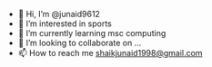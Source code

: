 - 👋 Hi, I’m @junaid9612
- 👀 I’m interested in sports
- 🌱 I’m currently learning msc computing
- 💞️ I’m looking to collaborate on ...
- 📫 How to reach me shaikjunaid1998@gmail.com

<!---
junaid9612/junaid9612 is a ✨ special ✨ repository because its `README.md` (this file) appears on your GitHub profile.
You can click the Preview link to take a look at your changes.
--->
